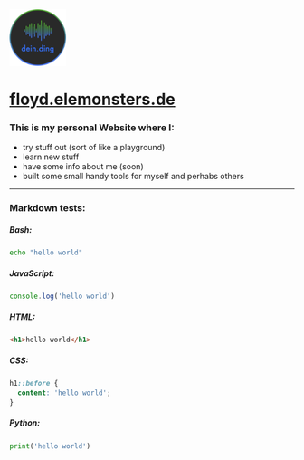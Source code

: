 <img src="./src/assets/images/icons/deinding%20logo.png" alt="my logo" width="100"> 

# [floyd.elemonsters.de](http://floyd.elemonsters.de)
### This is my personal Website where I:
 * try stuff out (sort of like a playground)
 * learn new stuff
 * have some info about me (soon)
 * built some small handy tools for myself and perhabs others

<hr>

### Markdown tests:

##### Bash:
```bash
echo "hello world"
```

##### JavaScript:
```js
console.log('hello world')
```

##### HTML:
```html
<h1>hello world</h1>
```

##### CSS:
```css
h1::before {
  content: 'hello world';
}
```

##### Python:
```python
print('hello world')
```
